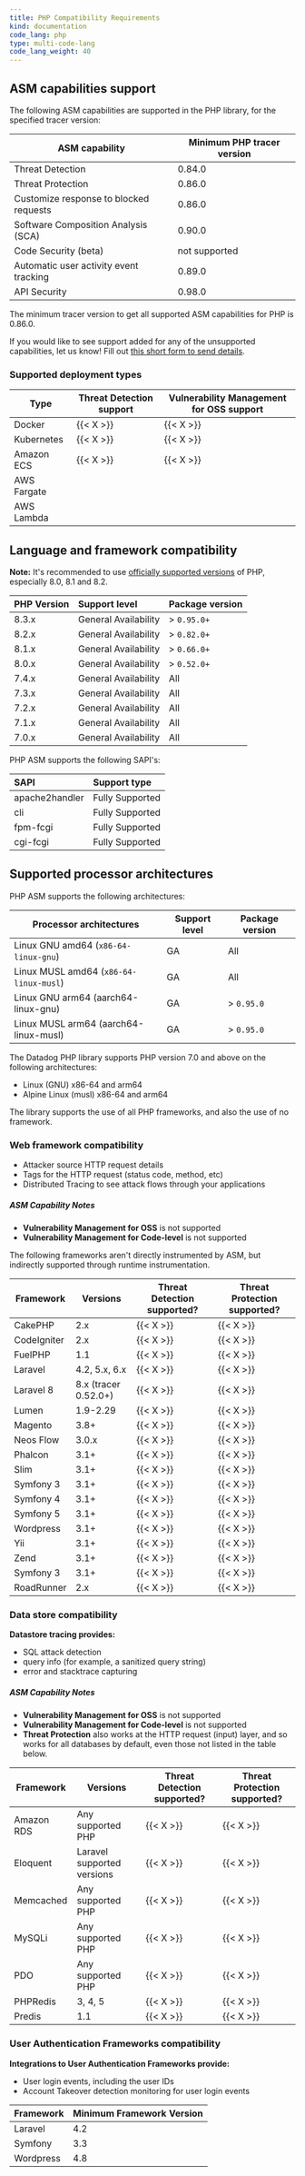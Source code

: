 ```yaml
---
title: PHP Compatibility Requirements
kind: documentation
code_lang: php
type: multi-code-lang
code_lang_weight: 40
---
```


## ASM capabilities support

The following ASM capabilities are supported in the PHP library, for the specified tracer version:

| ASM capability                   | Minimum PHP tracer version |
| -------------------------------- |----------------------------|
| Threat Detection | 0.84.0                     |
| Threat Protection  | 0.86.0                     |
| Customize response to blocked requests | 0.86.0 |
| Software Composition Analysis (SCA) | 0.90.0              |
| Code Security (beta) | not supported              |
| Automatic user activity event tracking | 0.89.0                     |
| API Security | 0.98.0 |

The minimum tracer version to get all supported ASM capabilities for PHP is 0.86.0.


<div class="alert alert-info">If you would like to see support added for any of the unsupported capabilities, let us know! Fill out <a href="https://forms.gle/gHrxGQMEnAobukfn7">this short form to send details</a>.</div>

### Supported deployment types
|Type | Threat Detection support | Vulnerability Management for OSS support |
| ---           |   ---             |           ----            |
| Docker        | {{< X >}}         |  {{< X >}}                |
| Kubernetes    | {{< X >}}         |  {{< X >}}                |
| Amazon ECS    | {{< X >}}         |  {{< X >}}                |
| AWS Fargate   |                   |                           |
| AWS Lambda    |                   |                           |

## Language and framework compatibility

<div class="alert alert-info">
<strong>Note:</strong>
It's recommended to use <a href="https://www.php.net/supported-versions">officially supported versions</a> of PHP, especially 8.0, 8.1 and 8.2.
</div>

| PHP Version    | Support level                         | Package version |
|:---------------|:--------------------------------------|:----------------|
| 8.3.x          | General Availability                  | > `0.95.0+`     |
| 8.2.x          | General Availability                  | > `0.82.0+`     |
| 8.1.x          | General Availability                  | > `0.66.0+`     |
| 8.0.x          | General Availability                  | > `0.52.0+`     |
| 7.4.x          | General Availability                  | All             |
| 7.3.x          | General Availability                  | All             |
| 7.2.x          | General Availability                  | All             |
| 7.1.x          | General Availability                  | All             |
| 7.0.x          | General Availability                  | All             |

PHP ASM supports the following SAPI's:

| SAPI           | Support type    |
|:---------------|:----------------|
| apache2handler | Fully Supported |
| cli            | Fully Supported |
| fpm-fcgi       | Fully Supported |
| cgi-fcgi       | Fully Supported |

## Supported processor architectures

PHP ASM supports the following architectures:

| Processor architectures                   | Support level         | Package version                        |
| ------------------------------------------|-----------------------|----------------------------------------|
| Linux GNU amd64 (`x86-64-linux-gnu`)      | GA                    | All                                    |
| Linux MUSL amd64 (`x86-64-linux-musl`)    | GA                    | All                                    |
| Linux GNU arm64 (aarch64-linux-gnu)       | GA                    | > `0.95.0`                             |
| Linux MUSL arm64 (aarch64-linux-musl)     | GA                    | > `0.95.0`                             |

The Datadog PHP library supports PHP version 7.0 and above on the following architectures:

- Linux (GNU) x86-64 and arm64
- Alpine Linux (musl) x86-64 and arm64

The library supports the use of all PHP frameworks, and also the use of no framework.


### Web framework compatibility

- Attacker source HTTP request details
- Tags for the HTTP request (status code, method, etc)
- Distributed Tracing to see attack flows through your applications

##### ASM Capability Notes
- **Vulnerability Management for OSS** is not supported
- **Vulnerability Management for Code-level** is not supported

The following frameworks aren't directly instrumented by ASM, but indirectly supported through runtime instrumentation.

| Framework                | Versions    | Threat Detection supported? | Threat Protection supported? |
| ------------------------ | ----------- | --------------- | ---------------------------------------------- |
| CakePHP       | 2.x       |  {{< X >}} | {{< X >}} |
| CodeIgniter   | 2.x       |  {{< X >}} | {{< X >}} |
| FuelPHP       | 1.1        |  {{< X >}} | {{< X >}} |
| Laravel       | 4.2, 5.x, 6.x        | {{< X >}} | {{< X >}} |
| Laravel 8     | 8.x (tracer 0.52.0+) | {{< X >}} | {{< X >}} |
| Lumen         | 1.9-2.29    |  {{< X >}} | {{< X >}} |
| Magento       |  3.8+       |  {{< X >}} | {{< X >}} |
| Neos Flow     |  3.0.x      |  {{< X >}} | {{< X >}} |
| Phalcon       | 3.1+        |  {{< X >}} | {{< X >}} |
| Slim          | 3.1+        |  {{< X >}} | {{< X >}} |
| Symfony 3     | 3.1+        |  {{< X >}} | {{< X >}} |
| Symfony 4     | 3.1+        |  {{< X >}} | {{< X >}} |
| Symfony 5     | 3.1+        |  {{< X >}} | {{< X >}} |
| Wordpress     | 3.1+        |  {{< X >}} | {{< X >}} |
| Yii           | 3.1+        |  {{< X >}} | {{< X >}} |
| Zend          | 3.1+        |  {{< X >}} | {{< X >}} |
| Symfony 3     | 3.1+        |  {{< X >}} | {{< X >}} |
| RoadRunner    | 2.x         |  {{< X >}} | {{< X >}} |


### Data store compatibility

**Datastore tracing provides:**

- SQL attack detection
- query info (for example, a sanitized query string)
- error and stacktrace capturing

##### ASM Capability Notes
- **Vulnerability Management for OSS** is not supported
- **Vulnerability Management for Code-level** is not supported
- **Threat Protection** also works at the HTTP request (input) layer, and so works for all databases by default, even those not listed in the table below.

| Framework         | Versions | Threat Detection supported?    | Threat Protection supported?|
|-------------------|-----------------|-----------------|---------------|
| Amazon RDS        | Any supported PHP | {{< X >}}  |   {{< X >}} |
| Eloquent       | Laravel supported versions | {{< X >}} | {{< X >}} |
| Memcached        | Any supported PHP |   {{< X >}}    | {{< X >}} |
| MySQLi        | Any supported PHP | {{< X >}} | {{< X >}} |
| PDO        | Any supported PHP| {{< X >}}| {{< X >}} |
| PHPRedis        | 3, 4, 5 |   {{< X >}}    | {{< X >}} |
| Predis        | 1.1 | {{< X >}} |   {{< X >}}    |

### User Authentication Frameworks compatibility

**Integrations to User Authentication Frameworks provide:**

- User login events, including the user IDs
- Account Takeover detection monitoring for user login events

| Framework | Minimum Framework Version |
|-----------|---------------------------|
| Laravel   | 4.2                       |
| Symfony   | 3.3                       |
| Wordpress | 4.8                       |

[1]: /tracing/trace_collection/compatibility/php/
[2]: /agent/remote_config/#enabling-remote-configuration
